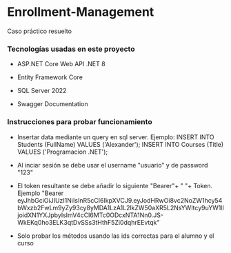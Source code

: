 # Enrollment-Management
Caso práctico resuelto


### Tecnologías usadas en este proyecto

- ASP.NET Core Web API .NET 8

- Entity Framework Core

- SQL Server 2022

- Swagger Documentation

### Instrucciones para probar funcionamiento

- Insertar data mediante un query en sql server. Ejemplo:
  INSERT INTO Students (FullName) VALUES ('Alexander');
  INSERT INTO Courses (Title) VALUES ('Programacion .NET');

- Al inciar sesión se debe usar el username "usuario" y de password "123"

- El token resultante se debe añadir lo siguiente "Bearer"+ " "+ Token. Ejemplo "Bearer 
eyJhbGciOiJIUzI1NiIsInR5cCI6IkpXVCJ9.eyJodHRwOi8vc2NoZW1hcy54bWxzb2FwLm9yZy93cy8yMDA1LzA1L2lkZW50aXR5L2NsYWltcy9uYW1lIjoidXN1YXJpbyIsImV4cCI6MTc0ODcxNTA1Nn0.JS-WkEKq0ho3ELK3qtDvSSs3tHthF5Zi0dqhrEEvtqk"

- Solo probar los métodos usando las ids correctas para el alumno y el curso




